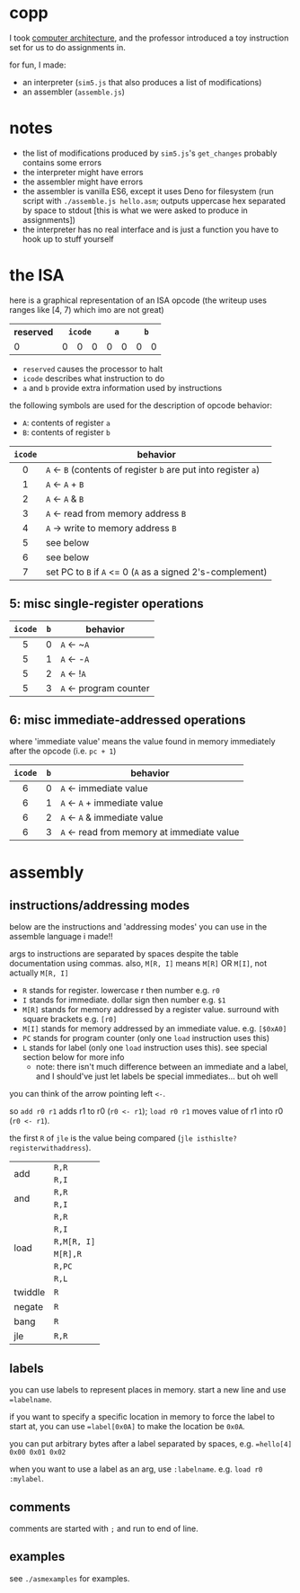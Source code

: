 # copp
I took [computer architecture](http://web.archive.org/web/20200701163551/https://www.cs.virginia.edu/luther/COA1/F2019/), and the professor introduced a toy instruction set for us to do assignments in.

for fun, I made:
- an interpreter (`sim5.js` that also produces a list of modifications)
- an assembler (`assemble.js`)

# notes
- the list of modifications produced by `sim5.js`'s `get_changes` probably contains some errors
- the interpreter might have errors
- the assembler might have errors
- the assembler is vanilla ES6, except it uses Deno for filesystem (run script with `./assemble.js hello.asm`; outputs uppercase hex separated by space to stdout [this is what we were asked to produce in assignments])
- the interpreter has no real interface and is just a function you have to hook up to stuff yourself

# the ISA
here is a graphical representation of an ISA opcode (the writeup uses ranges like [4, 7) which imo are not great)
<table>
<tr><th>reserved</th><th colspan='3'><code>icode</code></th><th colspan='2'><code>a</code></th><th colspan='2'><code>b</code></th><tr>
<tr><td>0</td><td>0</td><td>0</td><td>0</td><td>0</td><td>0</td><td>0</td><td>0</td></tr>
</table>

- `reserved` causes the processor to halt
- `icode` describes what instruction to do
- `a` and `b` provide extra information used by instructions

the following symbols are used for the description of opcode behavior:
- `A`: contents of register `a`
- `B`: contents of register `b`

| `icode` | behavior |
| :-: | - |
| 0 | `A` <- `B` (contents of register `b` are put into register `a`) |
| 1 | `A` <- `A` + `B` |
| 2 | `A` <- `A` & `B` |
| 3 | `A` <- read from memory address `B` |
| 4 | `A` -> write to memory address `B`
| 5 | see below |
| 6 | see below |
| 7 | set PC to `B` if `A` <= 0 (`A` as a signed 2's-complement)

## 5: misc single-register operations
| `icode` | `b` | behavior |
| :-: | :-: | - |
| 5 | 0 | `A` <- ~`A` |
| 5 | 1 | `A` <- -`A` |
| 5 | 2 | `A` <- !`A` |
| 5 | 3 | `A` <- program counter |

## 6: misc immediate-addressed operations
where 'immediate value' means the value found in memory immediately after the opcode (i.e. `pc + 1`)

| `icode` | `b` | behavior |
| :-: | :-: | - |
| 6 | 0 | `A` <- immediate value |
| 6 | 1 | `A` <- `A` + immediate value |
| 6 | 2 | `A` <- `A` & immediate value |
| 6 | 3 | `A` <- read from memory at immediate value |

# assembly

## instructions/addressing modes

below are the instructions and 'addressing modes' you can use in the assemble language i made!!

args to instructions are separated by spaces despite the table documentation using commas. also, `M[R, I]` means `M[R]` OR `M[I]`, not actually `M[R, I]`

- `R` stands for register. lowercase r then number e.g. `r0`
- `I` stands for immediate. dollar sign then number e.g. `$1`
- `M[R]` stands for memory addressed by a register value. surround with square brackets e.g. `[r0]`
- `M[I]` stands for memory addressed by an immediate value. e.g. `[$0xA0]`
- `PC` stands for program counter (only one `load` instruction uses this)
- `L` stands for label (only one `load` instruction uses this). see special section below for more info
	- note: there isn't much difference between an immediate and a label, and I should've just let labels be special immediates... but oh well

you can think of the arrow pointing left `<-`.

so `add r0 r1` adds r1 to r0 (`r0 <- r1`); `load r0 r1` moves value of r1 into r0 (`r0 <- r1`).

the first `R` of `jle` is the value being compared (`jle isthislte? registerwithaddress`).

<table>
<tr><td rowspan='2'>add</td><td><code>R,R</code></td></tr>
<tr><td><code>R,I</code></td></tr>
<tr><td rowspan='2'>and</td><td><code>R,R</code></td></tr>
<tr><td><code>R,I</code></td></tr>
<tr><td rowspan='6'>load</td><td><code>R,R</code></td></tr>
<tr><td><code>R,I</code></td></tr>
<tr><td><code>R,M[R, I]</code></td></tr>
<tr><td><code>M[R],R</code></td></tr>
<tr><td><code>R,PC</code></td></tr>
<tr><td><code>R,L</code></td></tr>
<tr><td>twiddle</td><td><code>R</code></td></tr>
<tr><td>negate</td><td><code>R</code></td></tr>
<tr><td>bang</td><td><code>R</code></td></tr>
<!-- !!!!!!!!!!!!! -->
<tr><td>jle</td><td><code>R,R</code></td></tr>
</table>

## labels

you can use labels to represent places in memory. start a new line and use `=labelname`.

if you want to specify a specific location in memory to force the label to start at, you can use `=label[0x0A]` to make the location be `0x0A`.

you can put arbitrary bytes after a label separated by spaces, e.g. `=hello[4] 0x00 0x01 0x02`

when you want to use a label as an arg, use `:labelname`. e.g. `load r0 :mylabel`.

## comments

comments are started with `;` and run to end of line.

## examples

see `./asmexamples` for examples.